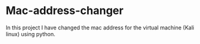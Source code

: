 # Mac-address-changer
In this project I have changed the mac address for the virtual machine (Kali linux) using python. 
